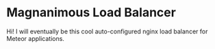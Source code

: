 Magnanimous Load Balancer
=========================

Hi! I will eventually be this cool auto-configured nginx load balancer for
Meteor applications.